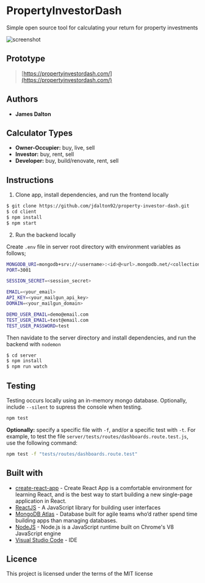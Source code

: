 # **PropertyInvestorDash**

Simple open source tool for calculating your return for property investments

![screenshot](https://i.imgur.com/irL39wd.png)

## Prototype

> [https://propertyinvestordash.com/](https://propertyinvestordash.com/)

## Authors

- **James Dalton**

## Calculator Types

- **Owner-Occupier:** buy, live, sell
- **Investor:** buy, rent, sell
- **Developer:** buy, build/renovate, rent, sell

## Instructions

1. Clone app, install dependencies, and run the frontend locally

```sh
$ git clone https://github.com/jdalton92/property-investor-dash.git
$ cd client
$ npm install
$ npm start
```

2. Run the backend locally

Create `.env` file in server root directory with environment variables as follows;

```sh
MONGODB_URI=mongodb+srv://<username>:<id>@<url>.mongodb.net/<collection-name>
PORT=3001

SESSION_SECRET=<session_secret>

EMAIL=<your_email>
API_KEY=<your_mailgun_api_key>
DOMAIN=<your_mailgun_domain>

DEMO_USER_EMAIL=demo@email.com
TEST_USER_EMAIL=test@email.com
TEST_USER_PASSWORD=test
```

Then navidate to the server directory and install dependencies, and run the backend with `nodemon`

```sh
$ cd server
$ npm install
$ npm run watch
```

## Testing

Testing occurs locally using an in-memory mongo database. Optionally, include `--silent` to supress the console when testing.

```sh
npm test
```

**Optionally:** specify a specific file with `-f`, and/or a specific test with `-t`. For example, to test the file `server/tests/routes/dashboards.route.test.js`, use the following command:

```sh
npm test -f "tests/routes/dashboards.route.test"
```

## Built with

- [create-react-app](https://github.com/facebook/create-react-app) - Create React App is a comfortable environment for learning React, and is the best way to start building a new single-page application in React.
- [ReactJS](https://reactjs.org/) - A JavaScript library for building user interfaces
- [MongoDB Atlas](https://www.mongodb.com/cloud/atlas) - Database built for agile teams who’d rather spend time building apps than managing databases.
- [NodeJS](https://nodejs.org/en/) - Node.js is a JavaScript runtime built on Chrome's V8 JavaScript engine
- [Visual Studio Code](https://code.visualstudio.com/) - IDE

## Licence

This project is licensed under the terms of the MIT license
